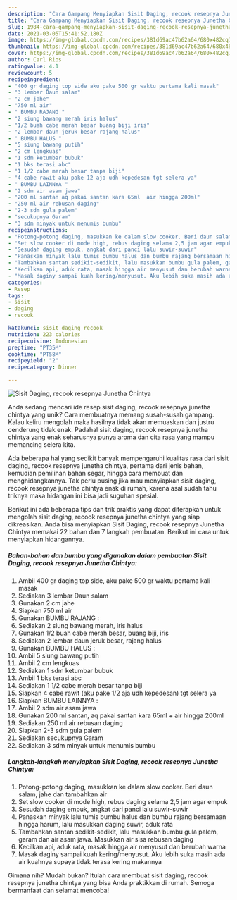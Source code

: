 ```yaml
---
description: "Cara Gampang Menyiapkan Sisit Daging, recook resepnya Junetha Chintya yang Enak"
title: "Cara Gampang Menyiapkan Sisit Daging, recook resepnya Junetha Chintya yang Enak"
slug: 1984-cara-gampang-menyiapkan-sisit-daging-recook-resepnya-junetha-chintya-yang-enak
date: 2021-03-05T15:41:52.180Z
image: https://img-global.cpcdn.com/recipes/381d69ac47b62a64/680x482cq70/sisit-daging-recook-resepnya-junetha-chintya-foto-resep-utama.jpg
thumbnail: https://img-global.cpcdn.com/recipes/381d69ac47b62a64/680x482cq70/sisit-daging-recook-resepnya-junetha-chintya-foto-resep-utama.jpg
cover: https://img-global.cpcdn.com/recipes/381d69ac47b62a64/680x482cq70/sisit-daging-recook-resepnya-junetha-chintya-foto-resep-utama.jpg
author: Carl Rios
ratingvalue: 4.1
reviewcount: 5
recipeingredient:
- "400 gr daging top side aku pake 500 gr waktu pertama kali masak"
- "3 lembar Daun salam"
- "2 cm jahe"
- "750 ml air"
- " BUMBU RAJANG "
- "2 siung bawang merah iris halus"
- "1/2 buah cabe merah besar buang biji iris"
- "2 lembar daun jeruk besar rajang halus"
- " BUMBU HALUS "
- "5 siung bawang putih"
- "2 cm lengkuas"
- "1 sdm ketumbar bubuk"
- "1 bks terasi abc"
- "1 1/2 cabe merah besar tanpa biji"
- "4 cabe rawit aku pake 12 aja udh kepedesan tgt selera ya"
- " BUMBU LAINNYA "
- "2 sdm air asam jawa"
- "200 ml santan aq pakai santan kara 65ml  air hingga 200ml"
- "250 ml air rebusan daging"
- "2-3 sdm gula palem"
- "secukupnya Garam"
- "3 sdm minyak untuk menumis bumbu"
recipeinstructions:
- "Potong-potong daging, masukkan ke dalam slow cooker. Beri daun salam, jahe dan tambahkan air"
- "Set slow cooker di mode high, rebus daging selama 2,5 jam agar empuk"
- "Sesudah daging empuk, angkat dari panci lalu suwir-suwir"
- "Panaskan minyak lalu tumis bumbu halus dan bumbu rajang bersamaan hingga harum, lalu masukkan daging suwir, aduk rata"
- "Tambahkan santan sedikit-sedikit, lalu masukkan bumbu gula palem, garam dan air asam jawa. Masukkan air sisa rebusan daging"
- "Kecilkan api, aduk rata, masak hingga air menyusut dan berubah warna"
- "Masak daginy sampai kuah kering/menyusut. Aku lebih suka masih ada air kuahnya supaya tidak terasa kering makannya"
categories:
- Resep
tags:
- sisit
- daging
- recook

katakunci: sisit daging recook 
nutrition: 223 calories
recipecuisine: Indonesian
preptime: "PT35M"
cooktime: "PT58M"
recipeyield: "2"
recipecategory: Dinner

---
```



![Sisit Daging, recook resepnya Junetha Chintya](https://img-global.cpcdn.com/recipes/381d69ac47b62a64/680x482cq70/sisit-daging-recook-resepnya-junetha-chintya-foto-resep-utama.jpg)

Anda sedang mencari ide resep sisit daging, recook resepnya junetha chintya yang unik? Cara membuatnya memang susah-susah gampang. Kalau keliru mengolah maka hasilnya tidak akan memuaskan dan justru cenderung tidak enak. Padahal sisit daging, recook resepnya junetha chintya yang enak seharusnya punya aroma dan cita rasa yang mampu memancing selera kita.

Ada beberapa hal yang sedikit banyak mempengaruhi kualitas rasa dari sisit daging, recook resepnya junetha chintya, pertama dari jenis bahan, kemudian pemilihan bahan segar, hingga cara membuat dan menghidangkannya. Tak perlu pusing jika mau menyiapkan sisit daging, recook resepnya junetha chintya enak di rumah, karena asal sudah tahu triknya maka hidangan ini bisa jadi suguhan spesial.




Berikut ini ada beberapa tips dan trik praktis yang dapat diterapkan untuk mengolah sisit daging, recook resepnya junetha chintya yang siap dikreasikan. Anda bisa menyiapkan Sisit Daging, recook resepnya Junetha Chintya memakai 22 bahan dan 7 langkah pembuatan. Berikut ini cara untuk menyiapkan hidangannya.

<!--inarticleads1-->

##### Bahan-bahan dan bumbu yang digunakan dalam pembuatan Sisit Daging, recook resepnya Junetha Chintya:

1. Ambil 400 gr daging top side, aku pake 500 gr waktu pertama kali masak
1. Sediakan 3 lembar Daun salam
1. Gunakan 2 cm jahe
1. Siapkan 750 ml air
1. Gunakan  BUMBU RAJANG :
1. Sediakan 2 siung bawang merah, iris halus
1. Gunakan 1/2 buah cabe merah besar, buang biji, iris
1. Sediakan 2 lembar daun jeruk besar, rajang halus
1. Gunakan  BUMBU HALUS :
1. Ambil 5 siung bawang putih
1. Ambil 2 cm lengkuas
1. Sediakan 1 sdm ketumbar bubuk
1. Ambil 1 bks terasi abc
1. Sediakan 1 1/2 cabe merah besar tanpa biji
1. Siapkan 4 cabe rawit (aku pake 1/2 aja udh kepedesan) tgt selera ya
1. Siapkan  BUMBU LAINNYA :
1. Ambil 2 sdm air asam jawa
1. Gunakan 200 ml santan, aq pakai santan kara 65ml + air hingga 200ml
1. Sediakan 250 ml air rebusan daging
1. Siapkan 2-3 sdm gula palem
1. Sediakan secukupnya Garam
1. Sediakan 3 sdm minyak untuk menumis bumbu




<!--inarticleads2-->

##### Langkah-langkah menyiapkan Sisit Daging, recook resepnya Junetha Chintya:

1. Potong-potong daging, masukkan ke dalam slow cooker. Beri daun salam, jahe dan tambahkan air
1. Set slow cooker di mode high, rebus daging selama 2,5 jam agar empuk
1. Sesudah daging empuk, angkat dari panci lalu suwir-suwir
1. Panaskan minyak lalu tumis bumbu halus dan bumbu rajang bersamaan hingga harum, lalu masukkan daging suwir, aduk rata
1. Tambahkan santan sedikit-sedikit, lalu masukkan bumbu gula palem, garam dan air asam jawa. Masukkan air sisa rebusan daging
1. Kecilkan api, aduk rata, masak hingga air menyusut dan berubah warna
1. Masak daginy sampai kuah kering/menyusut. Aku lebih suka masih ada air kuahnya supaya tidak terasa kering makannya




Gimana nih? Mudah bukan? Itulah cara membuat sisit daging, recook resepnya junetha chintya yang bisa Anda praktikkan di rumah. Semoga bermanfaat dan selamat mencoba!
